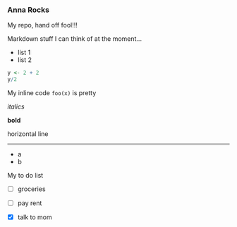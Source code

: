 ###  Anna Rocks

My repo, hand off fool!!!

Markdown stuff I can think of at the moment...

- list 1
- list 2


```r
y <- 2 + 2
y/2

```


My inline code `foo(x)` is pretty

*italics*

**bold**

horizontal line
***

+ a
+ b

My to do list
- [ ] groceries
- [ ] pay rent
- [X] talk to mom

 


